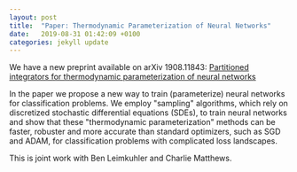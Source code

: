 ```yaml
---
layout: post
title:  "Paper: Thermodynamic Parameterization of Neural Networks"
date:   2019-08-31 01:42:09 +0100
categories: jekyll update
---
```


We have a new preprint available on arXiv 1908.11843:
[Partitioned integrators for thermodynamic parameterization of neural networks](https://arxiv.org/abs/1908.11843)

In the paper we propose a new way to train (parameterize) neural networks for classification problems. We employ "sampling" algorithms, which rely on discretized stochastic differential equations (SDEs), to train neural networks and show that these "thermodynamic parameterization" methods can be faster, robuster and more accurate than standard optimizers, such as SGD and ADAM, for classification problems with complicated loss landscapes.

This is joint work with Ben Leimkuhler and Charlie Matthews.